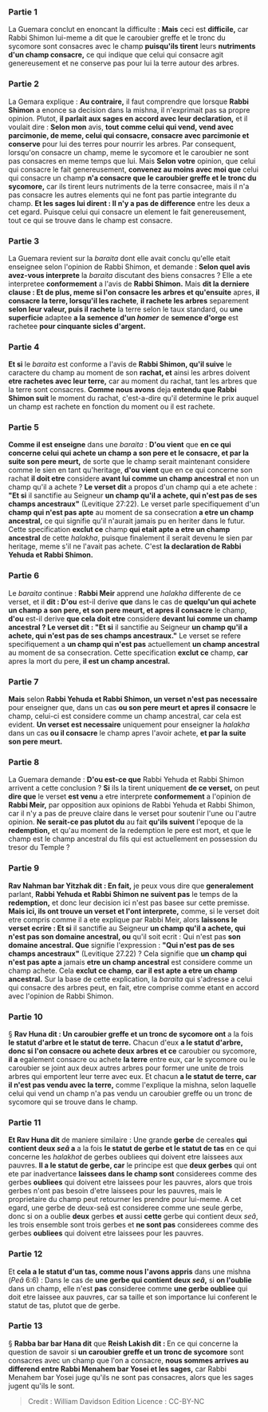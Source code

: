 
### Partie 1
La Guemara conclut en enoncant la difficulte : <b>Mais</b> ceci est <b>difficile,</b> car Rabbi Shimon lui-meme a dit que le caroubier greffe et le tronc du sycomore sont consacres avec le champ <b>puisqu'ils tirent</b> leurs <b>nutriments d'un champ consacre,</b> ce qui indique que celui qui consacre agit genereusement et ne conserve pas pour lui la terre autour des arbres.

### Partie 2
La Gemara explique : <b>Au contraire,</b> il faut comprendre que lorsque <b>Rabbi Shimon</b> a enonce sa decision dans la mishna, il n'exprimait pas sa propre opinion. Plutot, <b>il parlait aux sages en accord avec leur declaration,</b> et il voulait dire : <b>Selon mon</b> avis, <b>tout comme celui qui vend, vend avec parcimonie, de meme, celui qui consacre, consacre avec parcimonie et conserve</b> pour lui des terres pour nourrir les arbres. Par consequent, lorsqu'on consacre un champ, meme le sycomore et le caroubier ne sont pas consacres en meme temps que lui. Mais <b>Selon votre</b> opinion, que celui qui consacre le fait genereusement, <b>convenez au moins avec moi que</b> celui qui consacre un champ <b>n'a consacre que le caroubier greffe et le tronc du sycomore,</b> car ils tirent leurs nutriments de la terre consacree, mais il n'a pas consacre les autres elements qui ne font pas partie integrante du champ. <b>Et les sages lui dirent : Il n'y a pas de difference</b> entre les deux a cet egard. Puisque celui qui consacre un element le fait genereusement, tout ce qui se trouve dans le champ est consacre.

### Partie 3
La Guemara revient sur la <i>baraita</i> dont elle avait conclu qu'elle etait enseignee selon l'opinion de Rabbi Shimon, et demande : <b>Selon quel avis avez-vous interprete</b> la <i>baraita</i> discutant des biens consacres ? Elle a ete interpretee <b>conformement</b> a l'avis de <b>Rabbi Shimon.</b> Mais <b>dit la derniere clause : Et de plus, meme si l'on consacre les arbres et qu'ensuite</b> apres, <b>il consacre la terre, lorsqu'il les rachete</b>, <b>il rachete les arbres</b> separement <b>selon leur valeur, puis il rachete</b> la terre selon le taux standard, ou <b>une superficie</b> adaptee <b>a la semence d'un <i>homer</i></b> de <b>semence d'orge</b> est rachetee <b>pour cinquante sicles d'argent. </b>

### Partie 4
<b>Et si</b> le <i>baraita</i> est conforme a l'avis de <b>Rabbi Shimon, qu'il suive</b> le caractere du champ au moment de son <b>rachat, et</b> ainsi les arbres doivent <b>etre rachetes avec leur terre,</b> car au moment du rachat, tant les arbres que la terre sont consacres. <b>Comme nous avons</b> deja <b>entendu que Rabbi Shimon suit</b> le moment du rachat, c'est-a-dire qu'il determine le prix auquel un champ est rachete en fonction du moment ou il est rachete.

### Partie 5
<b>Comme il est enseigne</b> dans une <i>baraita</i> : <b>D'ou vient</b> que <b>en ce qui concerne celui qui achete un champ a son pere et le consacre, et par la suite son pere meurt,</b> de sorte que le champ serait maintenant considere comme le sien en tant qu'heritage, <b>d'ou vient</b> que</b> en ce qui concerne son rachat <b>il doit etre</b> considere <b>avant lui comme un champ ancestral</b> et non un champ qu'il a achete ? <b>Le verset dit</b> a propos d'un champ qui a ete achete : <b>"Et si</b> il sanctifie au Seigneur <b>un champ qu'il a achete, qui n'est pas de ses champs ancestraux"</b> (Levitique 27:22). Le verset parle specifiquement d'un <b>champ qui n'est pas apte</b> au moment de sa consecration <b>a etre un champ ancestral,</b> ce qui signifie qu'il n'aurait jamais pu en heriter dans le futur. Cette specification <b>exclut ce</b> champ <b>qui etait apte a etre un champ ancestral</b> de cette <i>halakha</i>, puisque finalement il serait devenu le sien par heritage, meme s'il ne l'avait pas achete. C'est <b>la declaration de Rabbi Yehuda et Rabbi Shimon.</b>

### Partie 6
Le <i>baraita</i> continue : <b>Rabbi Meir</b> apprend une <i>halakha</i> differente de ce verset, et il <b>dit : D'ou</b> est-il derive <b>que</b> dans le cas de <b>quelqu'un qui achete un champ a son pere, et son pere meurt, et apres il consacre</b> le champ, <b>d'ou</b> est-il derive <b>que cela doit etre</b> considere <b>devant lui comme un champ ancestral ? Le verset dit : "Et si</b> il sanctifie au Seigneur <b>un champ qu'il a achete, qui n'est pas de ses champs ancestraux."</b> Le verset se refere specifiquement a <b>un champ qui n'est pas</b> actuellement <b>un champ ancestral</b> au moment de sa consecration. Cette specification <b>exclut ce</b> champ, <b>car</b> apres la mort du pere, <b>il est un champ ancestral.</b>

### Partie 7
<b>Mais</b> selon <b>Rabbi Yehuda et Rabbi Shimon, un verset n'est pas necessaire</b> pour enseigner que, dans un cas <b>ou son pere meurt et apres il consacre</b> le champ, celui-ci est considere comme un champ ancestral, car cela est evident. <b>Un verset est necessaire</b> uniquement pour enseigner la <i>halakha</i> dans un cas <b>ou il consacre</b> le champ apres l'avoir achete, <b>et par la suite son pere meurt.</b>

### Partie 8
La Guemara demande : <b>D'ou est-ce que</b> Rabbi Yehuda et Rabbi Shimon arrivent a cette conclusion ? <b>Si</b> ils la tirent uniquement <b>de ce verset,</b> on peut <b>dire que</b> le verset <b>est venu</b> a etre interprete <b>conformement</b> a l'opinion de <b>Rabbi Meir,</b> par opposition aux opinions de Rabbi Yehuda et Rabbi Shimon, car il n'y a pas de preuve claire dans le verset pour soutenir l'une ou l'autre opinion. <b>Ne serait-ce pas plutot du</b> au fait <b>qu'ils suivent</b> l'epoque de la <b>redemption,</b> et qu'au moment de la redemption le pere est mort, et que le champ est le champ ancestral du fils qui est actuellement en possession du tresor du Temple ?

### Partie 9
<b>Rav Nahman bar Yitzhak dit : En fait,</b> je peux vous dire que <b>generalement</b> parlant, <b>Rabbi Yehuda et Rabbi Shimon ne suivent pas</b> le temps de la <b>redemption,</b> et donc leur decision ici n'est pas basee sur cette premisse. <b>Mais ici, ils ont trouve un verset et l'ont interprete,</b> comme, si le verset doit etre compris comme il a ete explique par Rabbi Meir, alors <b>laissons le verset ecrire : Et si</b> il sanctifie au Seigneur <b>un champ qu'il a achete, qui n'est pas son domaine ancestral, ou</b> qu'il soit ecrit : Qui n'est pas <b>son domaine ancestral. Que</b> signifie l'expression : <b>"Qui n'est pas de ses champs ancestraux"</b> (Levitique 27.22) ? Cela signifie que <b>un champ qui n'est pas apte a</b> jamais <b>etre un champ ancestral</b> est considere comme un champ achete. Cela <b>exclut ce champ</b>, <b>car il est apte a etre un champ ancestral.</b> Sur la base de cette explication, la <i>baraita</i> qui s'adresse a celui qui consacre des arbres peut, en fait, etre comprise comme etant en accord avec l'opinion de Rabbi Shimon.

### Partie 10
§ <b>Rav Huna dit : Un caroubier greffe et un tronc de sycomore ont</b> a la fois <b>le statut d'arbre et le statut de terre.</b> Chacun d'eux <b>a le statut d'arbre, donc si l'on consacre ou achete deux arbres et ce</b> caroubier ou sycomore, <b>il a</b> egalement consacre ou achete <b>la terre</b> entre eux, car le sycomore ou le caroubier se joint aux deux autres arbres pour former une unite de trois arbres qui emportent leur terre avec eux. Et chacun <b>a le statut de terre, car il n'est pas vendu avec la terre,</b> comme l'explique la mishna, selon laquelle celui qui vend un champ n'a pas vendu un caroubier greffe ou un tronc de sycomore qui se trouve dans le champ.

### Partie 11
<b>Et Rav Huna dit</b> de maniere similaire : Une grande <b>gerbe</b> de cereales <b>qui contient deux <i>seâ</i> a</b> a la fois <b>le statut de gerbe et le statut de tas</b> en ce qui concerne les <i>halakhot</i> de gerbes oubliees qui doivent etre laissees aux pauvres. <b>Il a le statut de gerbe, car</b> le principe est que <b>deux gerbes</b> qui ont ete par inadvertance <b>laissees dans le champ sont</b> considerees comme des gerbes <b>oubliees</b> qui doivent etre laissees pour les pauvres, alors que trois gerbes n'ont pas besoin d'etre laissees pour les pauvres, mais le proprietaire du champ peut retourner les prendre pour lui-meme. A cet egard, une gerbe de deux-seâ est consideree comme une seule gerbe, donc si on a oublie <b>deux</b> gerbes <b>et</b> aussi <b>cette</b> gerbe qui contient deux <i>seâ</i>, les trois ensemble sont trois gerbes et <b>ne sont pas</b> considerees comme des gerbes <b>oubliees</b> qui doivent etre laissees pour les pauvres.

### Partie 12
Et <b>cela a le statut d'un tas, comme nous l'avons appris</b> dans une mishna (<i>Peâ</i> 6:6) : Dans le cas de <b>une gerbe qui contient deux <i>seâ</i>,</b> si <b>on l'oublie</b> dans un champ, elle n'est <b>pas</b> consideree comme <b>une gerbe oubliee</b> qui doit etre laissee aux pauvres, car sa taille et son importance lui conferent le statut de tas, plutot que de gerbe.

### Partie 13
§ <b>Rabba bar bar Hana dit</b> que <b>Reish Lakish dit : </b> En ce qui concerne la question de savoir si <b>un caroubier greffe et un tronc de sycomore</b> sont consacres avec un champ que l'on a consacre, <b>nous sommes arrives au differend entre Rabbi Menahem bar Yosei et les sages,</b> car Rabbi Menahem bar Yosei juge qu'ils ne sont pas consacres, alors que les sages jugent qu'ils le sont.

>Credit : William Davidson Edition
>Licence : CC-BY-NC